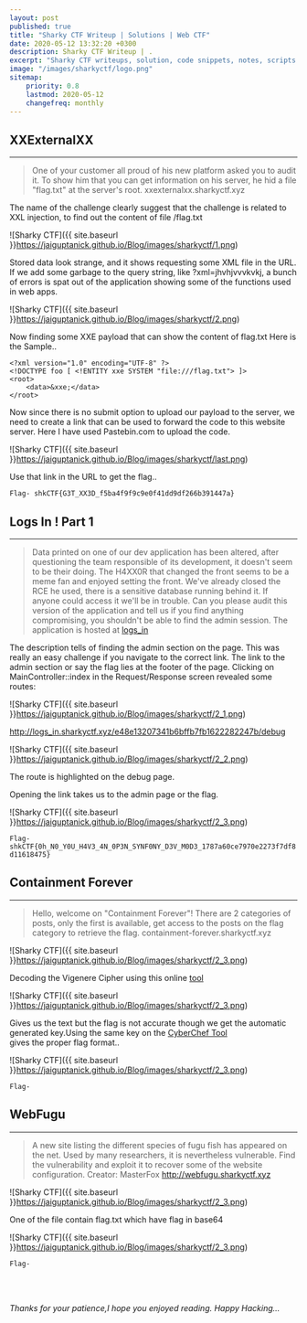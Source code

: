 ```yaml
---
layout: post
published: true
title: "Sharky CTF Writeup | Solutions | Web CTF"
date: 2020-05-12 13:32:20 +0300
description: Sharky CTF Writeup | .
excerpt: "Sharky CTF writeups, solution, code snippets, notes, scripts."
image: "/images/sharkyctf/logo.png"
sitemap:
    priority: 0.8
    lastmod: 2020-05-12
    changefreq: monthly
---
```


<style>
/* This stylesheet sets the width of all images to 100%: */
img {
  width: 90%;
}
</style>
## XXExternalXX
---
>One of your customer all proud of his new platform asked you to audit it. To show him that you can get information on his server, he hid a file "flag.txt" at the server's root.
xxexternalxx.sharkyctf.xyz


The name of the challenge clearly suggest that the challenge is related to XXL injection, to find out the content of file /flag.txt


![Sharky CTF]({{ site.baseurl }}https://jaiguptanick.github.io/Blog/images/sharkyctf/1.png)


Stored data look strange, and it shows requesting some XML file in the URL.
If we add some garbage to the query string, like ?xml=jhvhjvvvkvkj, a bunch of errors is spat out of the application showing some of the functions used in web apps.


![Sharky CTF]({{ site.baseurl }}https://jaiguptanick.github.io/Blog/images/sharkyctf/2.png)


Now finding some XXE payload that can show the content of flag.txt
Here is the Sample..

```
<?xml version="1.0" encoding="UTF-8" ?>
<!DOCTYPE foo [ <!ENTITY xxe SYSTEM "file:///flag.txt"> ]>
<root>
    <data>&xxe;</data>
</root>

```

Now since there is no submit option to upload our payload to the server, we need to create a link that can be used to forward the code to this website server.
Here I have used Pastebin.com to upload the code.


![Sharky CTF]({{ site.baseurl }}https://jaiguptanick.github.io/Blog/images/sharkyctf/last.png)

Use that link in the URL to get the flag..

``` Flag- shkCTF{G3T_XX3D_f5ba4f9f9c9e0f41dd9df266b391447a} ```

## Logs In ! Part 1
---
>Data printed on one of our dev application has been altered, after questioning the team responsible of its development, it doesn't seem to be their doing. The H4XX0R that changed the front seems to be a meme fan and enjoyed setting the front.
We've already closed the RCE he used, there is a sensitive database running behind it. If anyone could access it we'll be in trouble. Can you please audit this version of the application and tell us if you find anything compromising, you shouldn't be able to find the admin session.
The application is hosted at [logs_in](http://logs_in.sharkyctf.xyz/)

The description tells of finding the admin section on the page.
This was really an easy challenge if you navigate to the correct link. The link to the admin section or say the flag lies at the footer of the page. Clicking on MainController::index in the Request/Response screen revealed some routes:


![Sharky CTF]({{ site.baseurl }}https://jaiguptanick.github.io/Blog/images/sharkyctf/2_1.png)


   http://logs_in.sharkyctf.xyz/e48e13207341b6bffb7fb1622282247b/debug


![Sharky CTF]({{ site.baseurl }}https://jaiguptanick.github.io/Blog/images/sharkyctf/2_2.png)

The route is highlighted on the debug page.

Opening the link takes us to the admin page or the flag.

![Sharky CTF]({{ site.baseurl }}https://jaiguptanick.github.io/Blog/images/sharkyctf/2_3.png)


```Flag- shkCTF{0h_N0_Y0U_H4V3_4N_0P3N_SYNF0NY_D3V_M0D3_1787a60ce7970e2273f7df8d11618475} ```


## Containment Forever
---
>Hello, welcome on "Containment Forever"! There are 2 categories of posts, only the first is available, get access to the posts on the flag category to retrieve the flag.
containment-forever.sharkyctf.xyz



![Sharky CTF]({{ site.baseurl }}https://jaiguptanick.github.io/Blog/images/sharkyctf/2_3.png)


Decoding the Vigenere Cipher using this online [tool](https://www.boxentriq.com/code-breaking/vigenere-cipher) 
<br />

![Sharky CTF]({{ site.baseurl }}https://jaiguptanick.github.io/Blog/images/sharkyctf/2_3.png)

Gives us the text but the flag is not accurate though we get the automatic generated key.Using the same key on the [CyberChef Tool](https://gchq.github.io/CyberChef/)  
gives the proper flag format..

![Sharky CTF]({{ site.baseurl }}https://jaiguptanick.github.io/Blog/images/sharkyctf/2_3.png)


```Flag- ```


##  WebFugu
---
>A new site listing the different species of fugu fish has appeared on the net. Used by many researchers, it is nevertheless vulnerable. Find the vulnerability and exploit it to recover some of the website configuration.
Creator: MasterFox
http://webfugu.sharkyctf.xyz




![Sharky CTF]({{ site.baseurl }}https://jaiguptanick.github.io/Blog/images/sharkyctf/2_3.png)


One of the file contain flag.txt which have flag in base64


![Sharky CTF]({{ site.baseurl }}https://jaiguptanick.github.io/Blog/images/sharkyctf/2_3.png)


``` Flag-   ```


<br>
<br>

<i>Thanks for your patience,I hope you enjoyed reading. Happy Hacking... </i>
